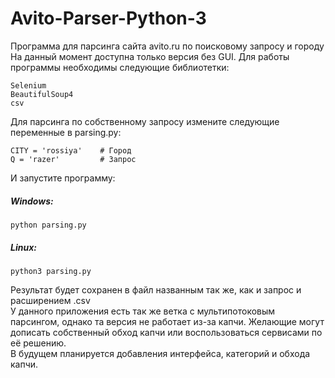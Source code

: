 # Avito-Parser-Python-3
Программа для парсинга сайта avito.ru по поисковому запросу и городу
На данный момент доступна только версия без GUI.
Для работы программы необходимы следующие библиотетки:
```
Selenium
BeautifulSoup4
csv
```
Для парсинга по собственному запросу измените следующие переменные в parsing.py:
```
CITY = 'rossiya'    # Город
Q = 'razer'         # Запрос
```
И запустите программу:
##### Windows:
    python parsing.py
##### Linux:
    python3 parsing.py
Результат будет сохранен в файл названным так же, как и запрос и расширением .csv <br>
У данного приложения есть так же ветка с мультипотоковым парсингом, однако та версия не работает из-за капчи. Желающие могут дописать собственный обход капчи или воспользоваться сервисами по её решению. <br>
В будущем планируется добавления интерфейса, категорий и обхода капчи.
